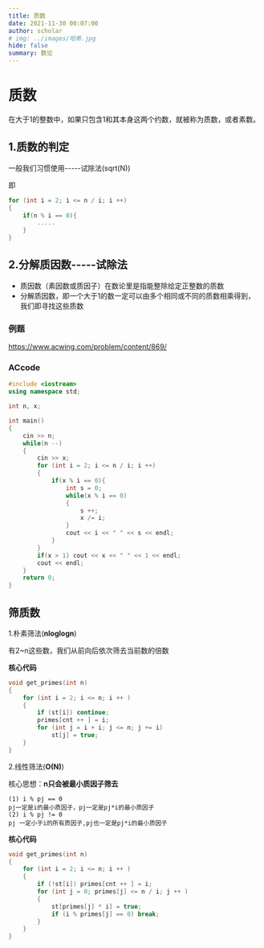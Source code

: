 ```yaml
---
title: 质数
date: 2021-11-30 00:07:00
author: scholar
# img: ../images/哈希.jpg
hide: false
summary: 数论
---
```

# 质数
在大于1的整数中，如果只包含1和其本身这两个约数，就被称为质数，或者素数。
## 1.质数的判定
一般我们习惯使用-----试除法(sqrt(N))

即
```cpp
for (int i = 2; i <= n / i; i ++)
{
    if(n % i == 0){
        .....
    }
}
```
## 2.分解质因数-----试除法
- 质因数（素因数或质因子）在数论里是指能整除给定正整数的质数
- 分解质因数，即一个大于1的数一定可以由多个相同或不同的质数相乘得到，我们即寻找这些质数
### 例题
https://www.acwing.com/problem/content/869/
### ACcode
```cpp
#include <iostream>
using namespace std;

int n, x;

int main()
{
    cin >> n;
    while(n --)
    {
        cin >> x;
        for (int i = 2; i <= n / i; i ++)
        {
            if(x % i == 0){
                int s = 0;
                while(x % i == 0)
                {
                    s ++;
                    x /= i;
                }
                cout << i << " " << s << endl;
            }
        }
        if(x > 1) cout << x << " " << 1 << endl;
        cout << endl;
    }
    return 0;
}
```
## 筛质数
1.朴素筛法(**nloglogn**)

有2~n这些数，我们从前向后依次筛去当前数的倍数

**核心代码**
```cpp
void get_primes(int n)
{
    for (int i = 2; i <= n; i ++ )
    {
        if (st[i]) continue;
        primes[cnt ++ ] = i;
        for (int j = i + i; j <= n; j += i)
            st[j] = true;
    }
}
```

2.线性筛法(**O(N)**)

核心思想：**n只会被最小质因子筛去**


    
    (1) i % pj == 0
    pj一定是i的最小质因子，pj一定是pj*i的最小质因子
    (2) i % pj != 0
    pj 一定小于i的所有质因子,pj也一定是pj*i的最小质因子
**核心代码**
```cpp
void get_primes(int n)
{
    for (int i = 2; i <= n; i ++ )
    {
        if (!st[i]) primes[cnt ++ ] = i;
        for (int j = 0; primes[j] <= n / i; j ++ )
        {
            st[primes[j] * i] = true;
            if (i % primes[j] == 0) break;
        }
    }
}
```
